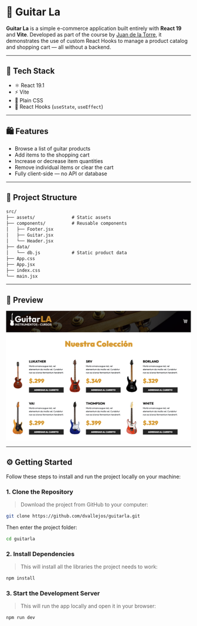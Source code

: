# 🎸 Guitar La

**Guitar La** is a simple e-commerce application built entirely with **React 19** and **Vite**. Developed as part of the course by [Juan de la Torre](https://codigoconjuan.com/), it demonstrates the use of custom React Hooks to manage a product catalog and shopping cart — all without a backend.

---

## 🚀 Tech Stack

- ⚛️ React 19.1
- ⚡ Vite
- 🎨 Plain CSS
- 🧠 React Hooks (`useState`, `useEffect`)

---

## 🛍️ Features

- Browse a list of guitar products
- Add items to the shopping cart
- Increase or decrease item quantities
- Remove individual items or clear the cart
- Fully client-side — no API or database

---

## 📁 Project Structure

```text
src/
├── assets/              # Static assets
├── components/          # Reusable components
│   ├── Footer.jsx
│   ├── Guitar.jsx
│   └── Header.jsx
├── data/
│   └── db.js            # Static product data
├── App.css
├── App.jsx
├── index.css
└── main.jsx
```

---

## 📸 Preview


![Guitar La Screenshot](./screenshot.png)

---

## ⚙️ Getting Started

Follow these steps to install and run the project locally on your machine:

### 1. Clone the Repository

> Download the project from GitHub to your computer:

```bash
git clone https://github.com/dvallejos/guitarla.git
```

Then enter the project folder:

```bash
cd guitarla
```

### 2. Install Dependencies

> This will install all the libraries the project needs to work:

```bash
npm install
```

### 3. Start the Development Server

> This will run the app locally and open it in your browser:

```bash
npm run dev
```


